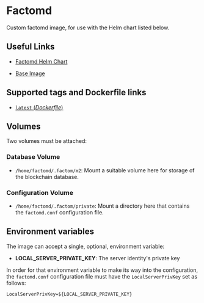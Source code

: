 # Factomd

Custom factomd image, for use with the Helm chart listed below.

## Useful Links

  * [Factomd Helm Chart](https://github.com/BedrockSolutions/helm/factomd)
      
  * [Base Image](https://hub.docker.com/r/factominc/factomd)

## Supported tags and Dockerfile links

* [`latest` (*Dockerfile*)](https://github.com/BedrockSolutions/dockerfile/blob/master/factomd/Dockerfile)
  
## Volumes

Two volumes must be attached:

### Database Volume

* `/home/factomd/.factom/m2`: Mount a suitable volume here for storage of the blockchain 
database.

### Configuration Volume

* `/home/factomd/.factom/private`: Mount a directory here that contains the `factomd.conf`
configuration file.

## Environment variables

The image can accept a single, optional, environment variable:

* **LOCAL_SERVER_PRIVATE_KEY**: The server identity's private key 

In order for that environment variable to make its way into the configuration, the `factomd.conf`
configuration file must have the `LocalServerPrivKey` set as follows:
```
LocalServerPrivKey=${LOCAL_SERVER_PRIVATE_KEY}
```
